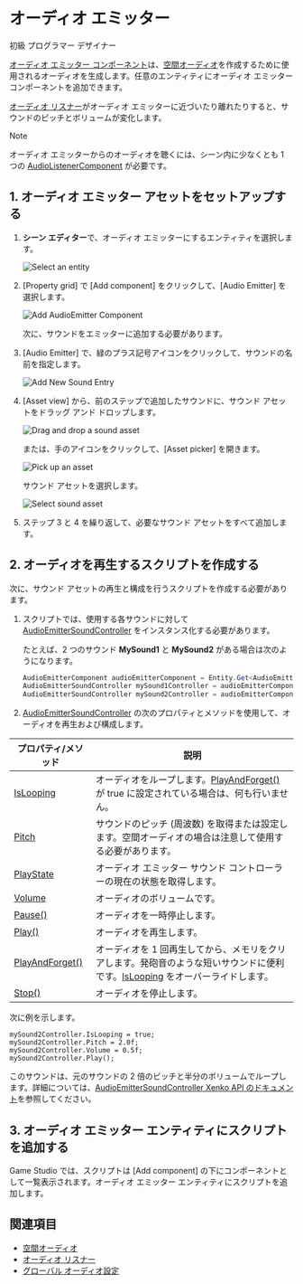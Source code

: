 # オーディオ エミッター

<span class="label label-doc-level">初級</span>
<span class="label label-doc-audience">プログラマー</span>
<span class="label label-doc-audience">デザイナー</span>

[オーディオ エミッター コンポーネント](xref:SiliconStudio.Xenko.Audio.AudioEmitter)は、[空間オーディオ](spatialized-audio.md)を作成するために使用されるオーディオを生成します。任意のエンティティにオーディオ エミッター コンポーネントを追加できます。

[オーディオ リスナー](audio-listeners.md)がオーディオ エミッターに近づいたり離れたりすると、サウンドのピッチとボリュームが変化します。

> [!NOTE]
オーディオ エミッターからのオーディオを聴くには、シーン内に少なくとも 1 つの [AudioListenerComponent](xref:SiliconStudio.Xenko.Audio.AudioListener) が必要です。

## 1. オーディオ エミッター アセットをセットアップする

1. **シーン エディター**で、オーディオ エミッターにするエンティティを選択します。

    ![Select an entity](media/audio-add-audiolistener-component-select-entity.png)

2. [Property grid] で [Add component] をクリックして、[Audio Emitter] を選択します。

    ![Add AudioEmitter Component](media/audio-add-audioemitter-component-select-entity.png)

    次に、サウンドをエミッターに追加する必要があります。

3. [Audio Emitter] で、緑のプラス記号アイコンをクリックして、サウンドの名前を指定します。

    ![Add New Sound Entry](media/audio-play-audioemitter-component-add-new-entry.png)

4. [Asset view] から、前のステップで追加したサウンドに、サウンド アセットをドラッグ アンド ドロップします。

    ![Drag and drop a sound asset](media/audio-play-drag-and-drop-audio-asset.gif)

    または、手のアイコンをクリックして、[Asset picker] を開きます。

    ![Pick up an asset](media/audio-play-audioemitter-component-pick-an-asset.png)

    サウンド アセットを選択します。

    ![Select sound asset](media/audio-play-audioemitter-component-add-select-audio-asset.png)

5. ステップ 3 と 4 を繰り返して、必要なサウンド アセットをすべて追加します。

## 2. オーディオを再生するスクリプトを作成する
次に、サウンド アセットの再生と構成を行うスクリプトを作成する必要があります。

1. スクリプトでは、使用する各サウンドに対して [AudioEmitterSoundController](xref:SiliconStudio.Xenko.Audio.AudioEmitterSoundController) をインスタンス化する必要があります。

   たとえば、2 つのサウンド **MySound1** と **MySound2** がある場合は次のようになります。

	```cs
	AudioEmitterComponent audioEmitterComponent = Entity.Get<AudioEmitterComponent>();
	AudioEmitterSoundController mySound1Controller = audioEmitterComponent["MySound1"];
	AudioEmitterSoundController mySound2Controller = audioEmitterComponent["MySound2"];
	```

2. [AudioEmitterSoundController](xref:SiliconStudio.Xenko.Audio.AudioEmitterSoundController) の次のプロパティとメソッドを使用して、オーディオを再生および構成します。

| プロパティ/メソッド | 説明 |
|-------    |-------|
| [IsLooping](xref:SiliconStudio.Xenko.Audio.AudioEmitterSoundController.IsLooping) | オーディオをループします。[PlayAndForget()](xref:SiliconStudio.Xenko.Audio.AudioEmitterSoundController.PlayAndForget) が true に設定されている場合は、何も行いません。|
| [Pitch](xref:SiliconStudio.Xenko.Audio.AudioEmitterSoundController.Pitch)     | サウンドのピッチ (周波数) を取得または設定します。空間オーディオの場合は注意して使用する必要があります。 |
| [PlayState](xref:SiliconStudio.Xenko.Audio.AudioEmitterSoundController.PlayState)	| オーディオ エミッター サウンド コントローラーの現在の状態を取得します。 |
| [Volume](xref:SiliconStudio.Xenko.Audio.AudioEmitterSoundController.Volume)	| オーディオのボリュームです。 |
| [Pause()](xref:SiliconStudio.Xenko.Audio.AudioEmitterSoundController.Pause)	| オーディオを一時停止します。 |
| [Play()](xref:SiliconStudio.Xenko.Audio.AudioEmitterSoundController.Play)      | オーディオを再生します。 |
| [PlayAndForget()](xref:SiliconStudio.Xenko.Audio.AudioEmitterSoundController.PlayAndForget)| オーディオを 1 回再生してから、メモリをクリアします。発砲音のような短いサウンドに便利です。[IsLooping](xref:SiliconStudio.Xenko.Audio.AudioEmitterSoundController.IsLooping) をオーバーライドします。|
| [Stop()](xref:SiliconStudio.Xenko.Audio.AudioEmitterSoundController.Stop)	| オーディオを停止します。 |

次に例を示します。

```
mySound2Controller.IsLooping = true;
mySound2Controller.Pitch = 2.0f;
mySound2Controller.Volume = 0.5f;
mySound2Controller.Play();
```

このサウンドは、元のサウンドの 2 倍のピッチと半分のボリュームでループします。詳細については、[AudioEmitterSoundController Xenko API のドキュメント](xref:SiliconStudio.Xenko.Audio.AudioEmitterSoundController)を参照してください。

## 3. オーディオ エミッター エンティティにスクリプトを追加する

Game Studio では、スクリプトは [Add component] の下にコンポーネントとして一覧表示されます。オーディオ エミッター エンティティにスクリプトを追加します。

## 関連項目
* [空間オーディオ](spatialized-audio.md)
* [オーディオ リスナー](audio-listeners.md)
* [グローバル オーディオ設定](global-audio-settings.md)
